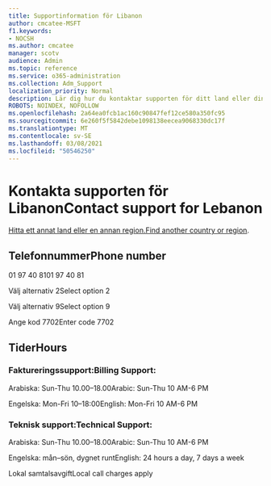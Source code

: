 ```yaml
---
title: Supportinformation för Libanon
author: cmcatee-MSFT
f1.keywords:
- NOCSH
ms.author: cmcatee
manager: scotv
audience: Admin
ms.topic: reference
ms.service: o365-administration
ms.collection: Adm_Support
localization_priority: Normal
description: Lär dig hur du kontaktar supporten för ditt land eller din region.
ROBOTS: NOINDEX, NOFOLLOW
ms.openlocfilehash: 2a64ea0fcb1ac160c90847fef12ce580a350fc95
ms.sourcegitcommit: 6e260f5f5842debe1098138eecea9068330dc17f
ms.translationtype: MT
ms.contentlocale: sv-SE
ms.lasthandoff: 03/08/2021
ms.locfileid: "50546250"
---
```

# <a name="contact-support-for-lebanon"></a><span data-ttu-id="2dfaf-103">Kontakta supporten för Libanon</span><span class="sxs-lookup"><span data-stu-id="2dfaf-103">Contact support for Lebanon</span></span>

<span data-ttu-id="2dfaf-104">[Hitta ett annat land eller en annan region.](../contact-support-for-business-products.md)</span><span class="sxs-lookup"><span data-stu-id="2dfaf-104">[Find another country or region](../contact-support-for-business-products.md).</span></span>

## <a name="phone-number"></a><span data-ttu-id="2dfaf-105">Telefonnummer</span><span class="sxs-lookup"><span data-stu-id="2dfaf-105">Phone number</span></span>
<span data-ttu-id="2dfaf-106">01 97 40 81</span><span class="sxs-lookup"><span data-stu-id="2dfaf-106">01 97 40 81</span></span>

<span data-ttu-id="2dfaf-107">Välj alternativ 2</span><span class="sxs-lookup"><span data-stu-id="2dfaf-107">Select option 2</span></span>

<span data-ttu-id="2dfaf-108">Välj alternativ 9</span><span class="sxs-lookup"><span data-stu-id="2dfaf-108">Select option 9</span></span>

<span data-ttu-id="2dfaf-109">Ange kod 7702</span><span class="sxs-lookup"><span data-stu-id="2dfaf-109">Enter code 7702</span></span>

## <a name="hours"></a><span data-ttu-id="2dfaf-110">Tider</span><span class="sxs-lookup"><span data-stu-id="2dfaf-110">Hours</span></span>
### <a name="billing-support"></a><span data-ttu-id="2dfaf-111">Faktureringssupport:</span><span class="sxs-lookup"><span data-stu-id="2dfaf-111">Billing Support:</span></span>

<span data-ttu-id="2dfaf-112">Arabiska: Sun-Thu 10.00–18.00</span><span class="sxs-lookup"><span data-stu-id="2dfaf-112">Arabic: Sun-Thu 10 AM-6 PM</span></span>

<span data-ttu-id="2dfaf-113">Engelska: Mon-Fri 10–18:00</span><span class="sxs-lookup"><span data-stu-id="2dfaf-113">English: Mon-Fri 10 AM-6 PM</span></span>

### <a name="technical-support"></a><span data-ttu-id="2dfaf-114">Teknisk support:</span><span class="sxs-lookup"><span data-stu-id="2dfaf-114">Technical Support:</span></span>

<span data-ttu-id="2dfaf-115">Arabiska: Sun-Thu 10.00–18.00</span><span class="sxs-lookup"><span data-stu-id="2dfaf-115">Arabic: Sun-Thu 10 AM-6 PM</span></span>

<span data-ttu-id="2dfaf-116">Engelska: mån–sön, dygnet runt</span><span class="sxs-lookup"><span data-stu-id="2dfaf-116">English: 24 hours a day, 7 days a week</span></span>

<span data-ttu-id="2dfaf-117">Lokal samtalsavgift</span><span class="sxs-lookup"><span data-stu-id="2dfaf-117">Local call charges apply</span></span>
